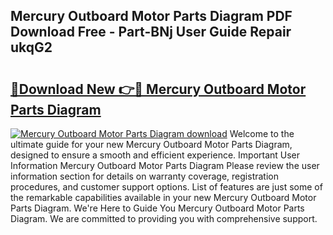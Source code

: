## Mercury Outboard Motor Parts Diagram PDF Download Free - Part-BNj User Guide Repair ukqG2

# <h2><a href="http://dfsvrp8.blite.top/?on=Mercury+Outboard+Motor+Parts+Diagram">🔗Download New 👉🔴 Mercury Outboard Motor Parts Diagram</a></h2>

[![Mercury Outboard Motor Parts Diagram download](https://i.imgur.com/lujVjoI.png)](http://dfsvrp8.blite.top/?on=Mercury+Outboard+Motor+Parts+Diagram)
Welcome to the ultimate guide for your new Mercury Outboard Motor Parts Diagram, designed to ensure a smooth and efficient experience. Important User Information Mercury Outboard Motor Parts Diagram Please review the user information section for details on warranty coverage, registration procedures, and customer support options. List of features are just some of the remarkable capabilities available in your new Mercury Outboard Motor Parts Diagram. We're Here to Guide You Mercury Outboard Motor Parts Diagram. We are committed to providing you with comprehensive support.
